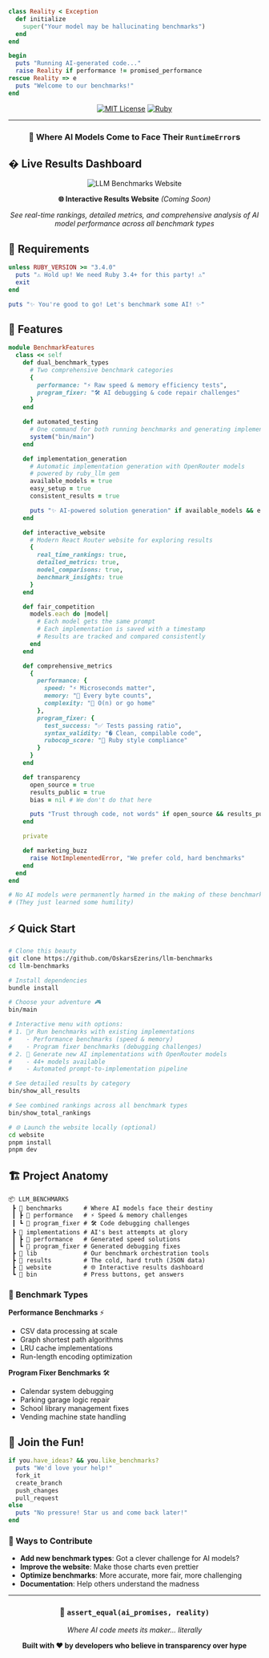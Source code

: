 ```ruby
class Reality < Exception
  def initialize
    super("Your model may be hallucinating benchmarks")
  end
end

begin
  puts "Running AI-generated code..."
  raise Reality if performance != promised_performance
rescue Reality => e
  puts "Welcome to our benchmarks!"
end
```

<div align="center">

[![MIT License](https://img.shields.io/badge/License-MIT-purple.svg)](LICENSE)
[![Ruby](https://img.shields.io/badge/Ruby-3.4+-red.svg)](https://www.ruby-lang.org)

</div>

---

<div align="center">

### 🧪 Where AI Models Come to Face Their `RuntimeError`s

</div>

## � Live Results Dashboard

<div align="center">

![LLM Benchmarks Website](website/screenshot.png)

**🌐 Interactive Results Website** _(Coming Soon)_

_See real-time rankings, detailed metrics, and comprehensive analysis of AI model performance across all benchmark types_

</div>

## 🔧 Requirements

```ruby
unless RUBY_VERSION >= "3.4.0"
  puts "⚠️ Hold up! We need Ruby 3.4+ for this party! ⚠️"
  exit
end

puts "✨ You're good to go! Let's benchmark some AI! ✨"
```

## 🚀 Features

```ruby
module BenchmarkFeatures
  class << self
    def dual_benchmark_types
      # Two comprehensive benchmark categories
      {
        performance: "⚡️ Raw speed & memory efficiency tests",
        program_fixer: "🛠️ AI debugging & code repair challenges"
      }
    end

    def automated_testing
      # One command for both running benchmarks and generating implementations
      system("bin/main")
    end

    def implementation_generation
      # Automatic implementation generation with OpenRouter models
      # powered by ruby_llm gem
      available_models = true
      easy_setup = true
      consistent_results = true

      puts "✨ AI-powered solution generation" if available_models && easy_setup && consistent_results
    end

    def interactive_website
      # Modern React Router website for exploring results
      {
        real_time_rankings: true,
        detailed_metrics: true,
        model_comparisons: true,
        benchmark_insights: true
      }
    end

    def fair_competition
      models.each do |model|
        # Each model gets the same prompt
        # Each implementation is saved with a timestamp
        # Results are tracked and compared consistently
      end
    end

    def comprehensive_metrics
      {
        performance: {
          speed: "⚡️ Microseconds matter",
          memory: "🧠 Every byte counts",
          complexity: "🤯 O(n) or go home"
        },
        program_fixer: {
          test_success: "✅ Tests passing ratio",
          syntax_validity: "� Clean, compilable code",
          rubocop_score: "💎 Ruby style compliance"
        }
      }
    end

    def transparency
      open_source = true
      results_public = true
      bias = nil # We don't do that here

      puts "Trust through code, not words" if open_source && results_public && bias.nil?
    end

    private

    def marketing_buzz
      raise NotImplementedError, "We prefer cold, hard benchmarks"
    end
  end
end

# No AI models were permanently harmed in the making of these benchmarks
# (They just learned some humility)
```

## ⚡ Quick Start

```bash
# Clone this beauty
git clone https://github.com/OskarsEzerins/llm-benchmarks
cd llm-benchmarks

# Install dependencies
bundle install

# Choose your adventure 🎮
bin/main

# Interactive menu with options:
# 1. 🏃‍♂️ Run benchmarks with existing implementations
#    - Performance benchmarks (speed & memory)
#    - Program fixer benchmarks (debugging challenges)
# 2. 🤖 Generate new AI implementations with OpenRouter models
#    - 44+ models available
#    - Automated prompt-to-implementation pipeline

# See detailed results by category
bin/show_all_results

# See combined rankings across all benchmark types
bin/show_total_rankings

# 🌐 Launch the website locally (optional)
cd website
pnpm install
pnpm dev
```

## 🏗️ Project Anatomy

```
📦 LLM_BENCHMARKS
 ┣ 📂 benchmarks      # Where AI models face their destiny
 ┃ ┣ 📂 performance   # ⚡️ Speed & memory challenges
 ┃ ┗ 📂 program_fixer # 🛠️ Code debugging challenges
 ┣ 📂 implementations # AI's best attempts at glory
 ┃ ┣ 📂 performance   # Generated speed solutions
 ┃ ┗ 📂 program_fixer # Generated debugging fixes
 ┣ 📂 lib             # Our benchmark orchestration tools
 ┣ 📂 results         # The cold, hard truth (JSON data)
 ┣ 📂 website         # 🌐 Interactive results dashboard
 ┗ 📂 bin             # Press buttons, get answers
```

### 🎯 Benchmark Types

**Performance Benchmarks** ⚡️

- CSV data processing at scale
- Graph shortest path algorithms
- LRU cache implementations
- Run-length encoding optimization

**Program Fixer Benchmarks** 🛠️

- Calendar system debugging
- Parking garage logic repair
- School library management fixes
- Vending machine state handling

## 🤝 Join the Fun!

```ruby
if you.have_ideas? && you.like_benchmarks?
  puts "We'd love your help!"
  fork_it
  create_branch
  push_changes
  pull_request
else
  puts "No pressure! Star us and come back later!"
end
```

### 🎯 Ways to Contribute

- **Add new benchmark types**: Got a clever challenge for AI models?
- **Improve the website**: Make those charts even prettier
- **Optimize benchmarks**: More accurate, more fair, more challenging
- **Documentation**: Help others understand the madness

---

<div align="center">

### 🔬 `assert_equal(ai_promises, reality)`

_Where AI code meets its maker... literally_

**Built with ❤️ by developers who believe in transparency over hype**

</div>
